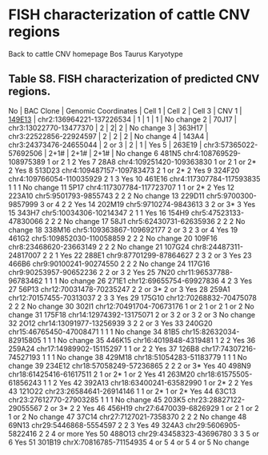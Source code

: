 # FISH characterization of cattle CNV regions

Back to cattle CNV homepage
Bos Taurus Karyotype
## Table S8. FISH characterization of predicted CNV regions.

No | BAC Clone | Genomic Coordinates | Cell 1 | Cell 2 | Cell 3 | CNV
1 | [149E13](17_149E13.gif) | chr2:136964221-137226534 | 1 | 1 | 1 | No change
2 | 70J17 | chr3:13022770-13477370 | 2 | 2| 2 | No change
3 | 363H17 | chr3:22522856-22924597 | 2 | 2 | 2 | No change
4 | 143A4 | chr3:24373476-24655044 | 2 or 3 | 2 | 1 | Yes
5 | 263E19 | chr3:57365022-57692506 | 2+1# | 2+1# | 2+1# | No change
6
481N5
chr4:108769529-108975389
1 or 2
1
2
Yes
7
28A8
chr4:109251420-109363830
1 or 2
1 or 2*
2
Yes
8
513D23
chr4:109487157-109783473
2
1 or 2*
2
Yes
9
324F20
chr4:109766054-110035929
2
1
3
Yes
10
461E16
chr4:117307784-117593835
1
1
1
No change
11
5P17
chr4:117307784-117723707
1
1 or 2*
2
Yes
12
223A10
chr5:9501793-9855743
2
2
2
No change
13
229D11
chr5:9700300-9857999
3 or 4
2
2
Yes
14
202M19
chr5:9710274-9843613
3
2 or 3*
3
Yes
15
343H7
chr5:10034306-10214347
2
1
1
Yes
16
154H9
chr5:47523133-47830066
2
2
2
No change
17
58J1
chr5:62430731-62635936
2
2
2
No change
18
338M16
chr5:109363867-109692177
2 or 3
2
3 or 4
Yes
19
461G2
chr5:109852030-110058859
2
2
2
No change
20
109F16
chr8:23468620-23663149
2
2
2
No change
21
107G24
chr8:24487311-24817007
2
2
1
Yes
22
288E1
chr9:87701299-87864627
2
3
2 or 3
Yes
23
466B6
chr9:90100241-90274550
2
2
2
No change
24
117G16
chr9:90253957-90652236
2
2 or 3
2
Yes
25
7N20
chr11:96537788-96783462
1
1
1
No change
26
271E1
chr12:69655754-69927836
4
2
3
Yes
27
56P13
chr12:70031478-70235247
2
2 or 3*
2 or 3
Yes
28
259A1
chr12:70157455-70313037
2
3
3
Yes
29
175G10
chr12:70268832-70475078
2
2
2
No change
30
302I1
chr12:70491704-70673176
1 or 2
1 or 2
1 or 2
No change
31
175F18
chr14:12974392-13175071
2 or 3
2 or 3
2 or 3
No change
32
2O12
chr14:13091977-13256939
3
2
2 or 3
Yes
33
240G20
chr15:46765450-47008471
1
1
1
No change
34
81B5
chr15:82632034-82915805
1
1
1
No change
35
446K15
chr16:4019848-4319481
1
2
2
Yes
36
259A24
chr17:14989902-15115297
1
1 or 2
2
Yes
37
126B8
chr17:74307216-74527193
1
1
1
No change
38
429M18
chr18:51054283-51183779
1
1
1
No change
39
234E12
chr18:57058249-57236865
2
2
2 or 3*
Yes
40
498N9
chr18:61425416-61617511
2
1 or 2*
1 or 2
Yes
41
263M20
chr18:61575505-61856243
1
1
2
Yes
42
392A13
chr18:63400241-63582990
1 or 2*
2
2
Yes
43
121O22
chr23:26584641-26914146
1
1 or 2*
1 or 2*
Yes
44
63C13
chr23:27612770-27903285
1
1
1
No change
45
203K5
chr23:28827122-29055567
2 or 3*
2
2
Yes
46
456H19
chr27:6470039-6826929
1 or 2
1 or 2
1 or 2
No change
47
37C14
chr27:7127021-7358370
2
2
2
No change
48
69N13
chr29:5446868-5554597
2
2
3
Yes
49
324A3
chr29:5606905-5822416
2
2
4 or more
Yes
50
488O13
chr29:43458323-43696780
3
3
5 or 6
Yes
51
301B19
chrX:70816785-71154935
4 or 5
4 or 5
4 or 5
No change
 
